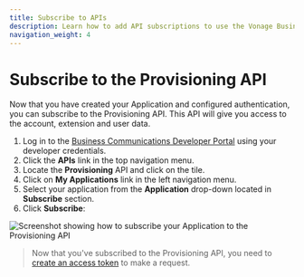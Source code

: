 ```yaml
---
title: Subscribe to APIs
description: Learn how to add API subscriptions to use the Vonage Business Communications APIs
navigation_weight: 4
---
```


# Subscribe to the Provisioning API

Now that you have created your Application and configured authentication, you can subscribe to the Provisioning API. This API will give you access to the account, extension and user data.

1. Log in to the [Business Communications Developer Portal](https://apimanager.uc.vonage.com/) using your developer credentials.
2. Click the **APIs** link in the top navigation menu.
3. Locate the **Provisioning** API and click on the tile.
4. Click on **My Applications** link in the left navigation menu.
5. Select your application from the **Application** drop-down located in **Subscribe** section. 
6. Click **Subscribe**:

![Screenshot showing how to subscribe your Application to the Provisioning API](/images/vbc/getting-started/subscribe-api.png)

> Now that you've subscribed to the Provisioning API, you need to [create an access token](/getting-started/create-an-access-token) to make a request.

